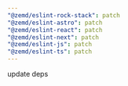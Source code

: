 ```yaml
---
"@zemd/eslint-rock-stack": patch
"@zemd/eslint-astro": patch
"@zemd/eslint-react": patch
"@zemd/eslint-next": patch
"@zemd/eslint-js": patch
"@zemd/eslint-ts": patch
---
```


update deps
